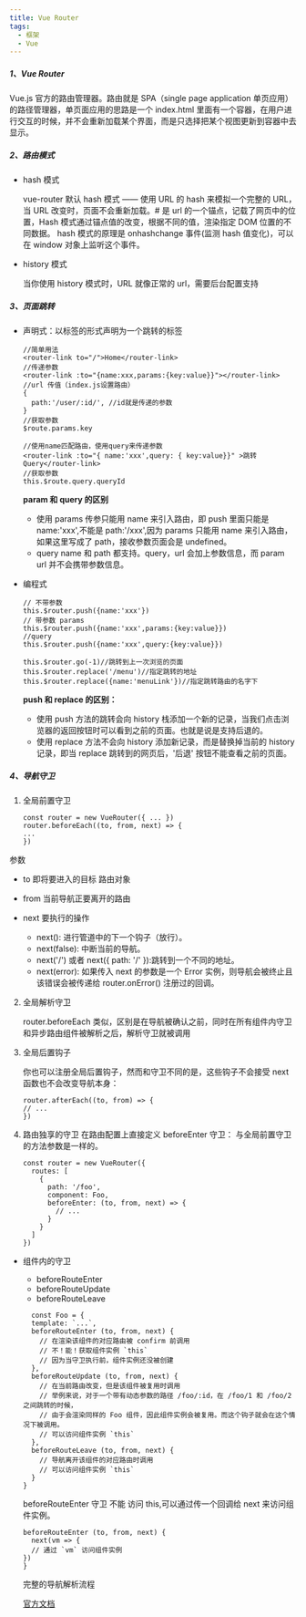 ```yaml
---
title: Vue Router
tags:
  - 框架
  - Vue
---
```


##### 1、Vue Router

Vue.js 官方的路由管理器。路由就是 SPA（single page application 单页应用）的路径管理器，单页面应用的思路是一个 index.html 里面有一个容器，在用户进行交互的时候，并不会重新加载某个界面，而是只选择把某个视图更新到容器中去显示。

##### 2、路由模式

- hash 模式

  vue-router 默认 hash 模式 —— 使用 URL 的 hash 来模拟一个完整的 URL，当 URL 改变时，页面不会重新加载。# 是 url 的一个锚点，记载了网页中的位置，Hash 模式通过锚点值的改变，根据不同的值，渲染指定 DOM 位置的不同数据。
  hash 模式的原理是 onhashchange 事件(监测 hash 值变化)，可以在 window 对象上监听这个事件。

* history 模式

  当你使用 history 模式时，URL 就像正常的 url，需要后台配置支持

##### 3、页面跳转

- 声明式：以标签的形式声明为一个跳转的标签

  ```
  //简单用法
  <router-link to="/">Home</router-link>
  //传递参数
  <router-link :to="{name:xxx,params:{key:value}}"></router-link>
  //url 传值（index.js设置路由）
  {
    path:'/user/:id/', //id就是传递的参数
  }
  //获取参数
  $route.params.key

  //使用name匹配路由，使用query来传递参数
  <router-link :to="{ name:'xxx',query: { key:value}}" >跳转Query</router-link>
  //获取参数
  this.$route.query.queryId
  ```

  **param 和 query 的区别**

  - 使用 params 传参只能用 name 来引入路由，即 push 里面只能是 name:'xxx',不能是 path:'/xxx',因为 params 只能用 name 来引入路由，如果这里写成了 path，接收参数页面会是 undefined。
  - query name 和 path 都支持。query，url 会加上参数信息，而 param url 并不会携带参数信息。

* 编程式

  ```
  // 不带参数
  this.$router.push({name:'xxx'})
  // 带参数 params
  this.$router.push({name:'xxx',params:{key:value}})
  //query
  this.$router.push({name:'xxx',query:{key:value}})

  this.$router.go(-1)//跳转到上一次浏览的页面
  this.$router.replace('/menu')//指定跳转的地址
  this.$router.replace({name:'menuLink'})//指定跳转路由的名字下
  ```

  **push 和 replace 的区别：**

  - 使用 push 方法的跳转会向 history 栈添加一个新的记录，当我们点击浏览器的返回按钮时可以看到之前的页面。也就是说是支持后退的。

  * 使用 replace 方法不会向 history 添加新记录，而是替换掉当前的 history 记录，即当 replace 跳转到的网页后，'后退' 按钮不能查看之前的页面。

##### 4、导航守卫

1. 全局前置守卫

   ```
   const router = new VueRouter({ ... })
   router.beforeEach((to, from, next) => {
   ...
   })
   ```

参数

- to 即将要进入的目标 路由对象
- from 当前导航正要离开的路由
- next 要执行的操作

  - next(): 进行管道中的下一个钩子（放行）。
  - next(false): 中断当前的导航。
  - next('/') 或者 next({ path: '/' }):跳转到一个不同的地址。
  - next(error): 如果传入 next 的参数是一个 Error 实例，则导航会被终止且该错误会被传递给 router.onError() 注册过的回调。

2.  全局解析守卫

    router.beforeEach 类似，区别是在导航被确认之前，同时在所有组件内守卫和异步路由组件被解析之后，解析守卫就被调用

3.  全局后置钩子

    你也可以注册全局后置钩子，然而和守卫不同的是，这些钩子不会接受 next 函数也不会改变导航本身：

    ```
    router.afterEach((to, from) => {
    // ...
    })
    ```

4.  路由独享的守卫
    在路由配置上直接定义 beforeEnter 守卫：
    与全局前置守卫的方法参数是一样的。
    ```
    const router = new VueRouter({
      routes: [
        {
          path: '/foo',
          component: Foo,
          beforeEnter: (to, from, next) => {
            // ...
          }
        }
      ]
    })
    ```

- 组件内的守卫

  - beforeRouteEnter

  * beforeRouteUpdate
  * beforeRouteLeave

  ```
    const Foo = {
    template: `...`,
    beforeRouteEnter (to, from, next) {
      // 在渲染该组件的对应路由被 confirm 前调用
      // 不！能！获取组件实例 `this`
      // 因为当守卫执行前，组件实例还没被创建
    },
    beforeRouteUpdate (to, from, next) {
      // 在当前路由改变，但是该组件被复用时调用
      // 举例来说，对于一个带有动态参数的路径 /foo/:id，在 /foo/1 和 /foo/2 之间跳转的时候，
      // 由于会渲染同样的 Foo 组件，因此组件实例会被复用。而这个钩子就会在这个情况下被调用。
      // 可以访问组件实例 `this`
    },
    beforeRouteLeave (to, from, next) {
      // 导航离开该组件的对应路由时调用
      // 可以访问组件实例 `this`
    }
  }
  ```

  beforeRouteEnter 守卫 不能 访问 this,可以通过传一个回调给 next 来访问组件实例。

  ```
  beforeRouteEnter (to, from, next) {
    next(vm => {
    // 通过 `vm` 访问组件实例
  })
  }
  ```

  完整的导航解析流程

  [官方文档](https://router.vuejs.org/zh/guide/advanced/navigation-guards.html#%E7%BB%84%E4%BB%B6%E5%86%85%E7%9A%84%E5%AE%88%E5%8D%AB)
